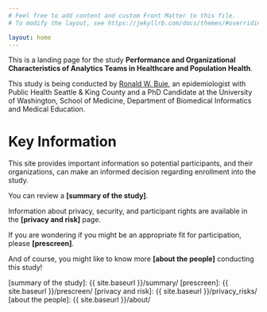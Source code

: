 ```yaml
---
# Feel free to add content and custom Front Matter to this file.
# To modify the layout, see https://jekyllrb.com/docs/themes/#overriding-theme-defaults

layout: home
---
```


This is a landing page for the study **Performance and Organizational Characteristics of Analytics Teams in Healthcare and Population Health**.

This study is being conducted by [Ronald W. Buie], an epidemiologist with Public Health Seattle & King County and a PhD Candidate at the University of Washington, School of Medicine, Department of Biomedical Informatics and Medical Education.

# Key Information

This site provides important information so potential participants, and their organizations, can make an informed decision regarding enrollment into the study.

You can review a **[summary of the study]**.

Information about privacy, security, and participant rights are available in the **[privacy and risk]** page.

If you are wondering if you might be an appropriate fit for participation, please **[prescreen]**.

And of course, you might like to know more **[about the people]** conducting this study!


[Ronald W. Buie]: https://bime.uw.edu/students/ronald-buie-2/
[summary of the study]: {{ site.baseurl }}/summary/
[prescreen]: {{ site.baseurl }}/prescreen/
[privacy and risk]: {{ site.baseurl }}/privacy_risks/
[about the people]: {{ site.baseurl }}/about/